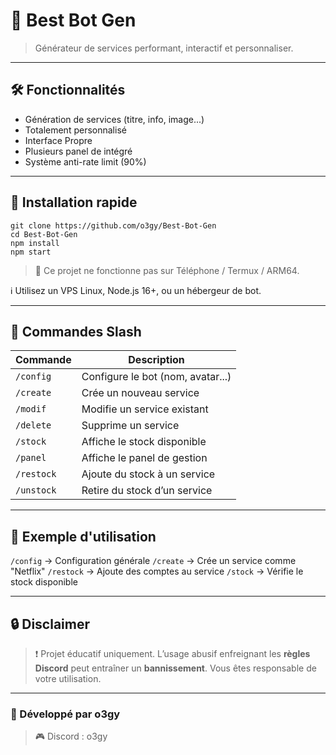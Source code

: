 <!--<h1 align="center">Best Bot Gen</h1>
<p align="center">
  🔐 Générateur de comptes Discord performant et simple à utiliser.
</p>

<p align="center">
  <img src="https://img.shields.io/github/stars/o3gy/Best-Bot-Gen?color=orange&style=flat-square" alt="Stars">
  <img src="https://img.shields.io/github/forks/o3gy/Best-Bot-Gen?color=blue&style=flat-square" alt="Forks">
  <img src="https://img.shields.io/github/languages/top/o3gy/Best-Bot-Gen?style=flat-square" alt="Langage principal">
</p>-->
# 🚀 Best Bot Gen

> Générateur de services performant, interactif et personnaliser.

---

## 🛠️ Fonctionnalités

- Génération de services (titre, info, image...)
- Totalement personnalisé
- Interface Propre
- Plusieurs panel de intégré
- Système anti-rate limit (90%)

---

## 🚀 Installation rapide

```
git clone https://github.com/o3gy/Best-Bot-Gen
cd Best-Bot-Gen
npm install
npm start
```

> 📵 Ce projet ne fonctionne pas sur Téléphone / Termux / ARM64.

ℹ️ Utilisez un VPS Linux, Node.js 16+, ou un hébergeur de bot.

---

## 💬 Commandes Slash

| Commande     | Description                          |
|--------------|--------------------------------------|
| `/config`    | Configure le bot (nom, avatar...)    |
| `/create`    | Crée un nouveau service              |
| `/modif`     | Modifie un service existant          |
| `/delete`    | Supprime un service                  |
| `/stock`     | Affiche le stock disponible          |
| `/panel`     | Affiche le panel de gestion          |
| `/restock`   | Ajoute du stock à un service         |
| `/unstock`   | Retire du stock d’un service         |

---

## 🧠 Exemple d'utilisation

`/config`     → Configuration générale
`/create`     → Crée un service comme "Netflix"
              `/restock`    → Ajoute des comptes au service
`/stock`      → Vérifie le stock disponible


---

## 🔒 Disclaimer

> ❗ Projet éducatif uniquement.
L’usage abusif enfreignant les **règles Discord** peut entraîner un **bannissement**.
Vous êtes responsable de votre utilisation.

---

### 👤 Développé par **o3gy**
> 🎮 Discord : o3gy
